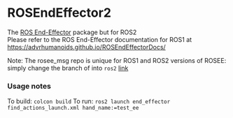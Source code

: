 # ROSEndEffector2
The [ROS End-Effector](https://github.com/ADVRHumanoids/ROSEndEffector) package but for ROS2  
Please refer to the ROS End-Effector documentation for ROS1 at https://advrhumanoids.github.io/ROSEndEffectorDocs/

Note: The rosee_msg repo is unique for ROS1 and ROS2 versions of ROSEE: simply change the branch of into `ros2` [link](https://github.com/ADVRHumanoids/rosee_msg/tree/ros2)


### Usage notes

To build: `colcon build`
To run: `ros2 launch end_effector find_actions_launch.xml hand_name:=test_ee`
